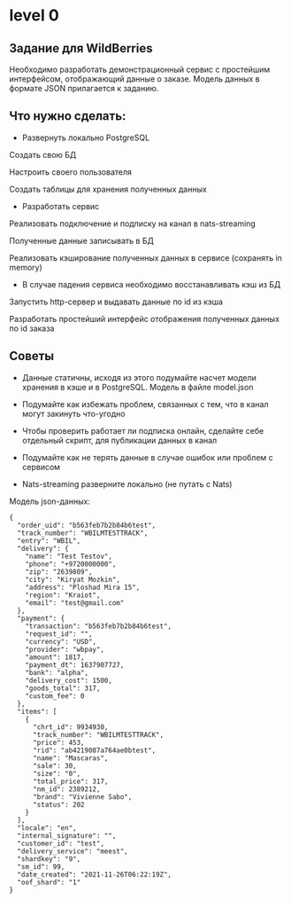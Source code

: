 # level 0
## Задание для WildBerries

Необходимо разработать демонстрационный сервис с простейшим интерфейсом, отображающий данные о заказе. Модель данных в формате JSON прилагается к заданию.	

## Что нужно сделать:
- Развернуть локально PostgreSQL

Создать свою БД

Настроить своего пользователя

Создать таблицы для хранения полученных данных

- Разработать сервис

Реализовать подключение и подписку на канал в nats-streaming

Полученные данные записывать в БД

Реализовать кэширование полученных данных в сервисе (сохранять in memory)

- В случае падения сервиса необходимо восстанавливать кэш из БД

Запустить http-сервер и выдавать данные по id из кэша

Разработать простейший интерфейс отображения полученных данных по id заказа

## Советы				
- Данные статичны, исходя из этого подумайте насчет модели хранения в кэше и в PostgreSQL. Модель в файле model.json
  
- Подумайте как избежать проблем, связанных с тем, что в канал могут закинуть что-угодно
  
- Чтобы проверить работает ли подписка онлайн, сделайте себе отдельный скрипт, для публикации данных в канал

- Подумайте как не терять данные в случае ошибок или проблем с сервисом

- Nats-streaming разверните локально (не путать с Nats)

Модель json-данных:
```console
{
  "order_uid": "b563feb7b2b84b6test",
  "track_number": "WBILMTESTTRACK",
  "entry": "WBIL",
  "delivery": {
    "name": "Test Testov",
    "phone": "+9720000000",
    "zip": "2639809",
    "city": "Kiryat Mozkin",
    "address": "Ploshad Mira 15",
    "region": "Kraiot",
    "email": "test@gmail.com"
  },
  "payment": {
    "transaction": "b563feb7b2b84b6test",
    "request_id": "",
    "currency": "USD",
    "provider": "wbpay",
    "amount": 1817,
    "payment_dt": 1637907727,
    "bank": "alpha",
    "delivery_cost": 1500,
    "goods_total": 317,
    "custom_fee": 0
  },
  "items": [
    {
      "chrt_id": 9934930,
      "track_number": "WBILMTESTTRACK",
      "price": 453,
      "rid": "ab4219087a764ae0btest",
      "name": "Mascaras",
      "sale": 30,
      "size": "0",
      "total_price": 317,
      "nm_id": 2389212,
      "brand": "Vivienne Sabo",
      "status": 202
    }
  ],
  "locale": "en",
  "internal_signature": "",
  "customer_id": "test",
  "delivery_service": "meest",
  "shardkey": "9",
  "sm_id": 99,
  "date_created": "2021-11-26T06:22:19Z",
  "oof_shard": "1"
}
```
